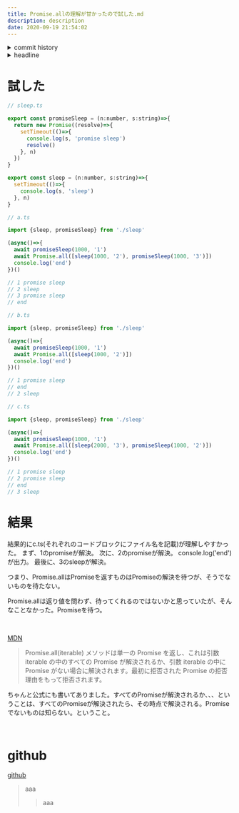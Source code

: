 ```yaml
---
title: Promise.allの理解が甘かったので試した.md
description: description
date: 2020-09-19 21:54:02
---
```

<!-- history area start -->
<details><summary>commit history</summary><div><ol>
<li>2020/09/19 19:38:31 3213b6d</li>
</ol></div></details>
<!-- history area end -->
<!-- toc area start -->
<details><summary>headline</summary><div>
<!-- START doctoc generated TOC please keep comment here to allow auto update -->
<!-- DON'T EDIT THIS SECTION, INSTEAD RE-RUN doctoc TO UPDATE -->


- [試した](#試した)
- [結果](#結果)
- [github](#github)

<!-- END doctoc generated TOC please keep comment here to allow auto update -->

</div></details>

<!-- toc area end -->
# 試した

```javascript
// sleep.ts

export const promiseSleep = (n:number, s:string)=>{
  return new Promise((resolve)=>{
    setTimeout(()=>{
      console.log(s, 'promise sleep')
      resolve()
    }, n)
  })
}

export const sleep = (n:number, s:string)=>{
  setTimeout(()=>{
    console.log(s, 'sleep')
  }, n)
}

```

```javascript
// a.ts

import {sleep, promiseSleep} from './sleep'

(async()=>{
  await promiseSleep(1000, '1')
  await Promise.all([sleep(1000, '2'), promiseSleep(1000, '3')])
  console.log('end')
})()

// 1 promise sleep
// 2 sleep
// 3 promise sleep
// end
```

```javascript
// b.ts

import {sleep, promiseSleep} from './sleep'

(async()=>{
  await promiseSleep(1000, '1')
  await Promise.all([sleep(1000, '2')])
  console.log('end')
})()

// 1 promise sleep
// end
// 2 sleep
```

```javascript
// c.ts

import {sleep, promiseSleep} from './sleep'

(async()=>{
  await promiseSleep(1000, '1')
  await Promise.all([sleep(2000, '3'), promiseSleep(1000, '2')])
  console.log('end')
})()

// 1 promise sleep
// 2 promise sleep
// end
// 3 sleep
```

# 結果
結果的にc.ts(それぞれのコードブロックにファイル名を記載)が理解しやすかった。
まず、1のpromiseが解決。
次に、2のpromiseが解決。
console.log('end')が出力。
最後に、3のsleepが解決。

つまり、Promise.allはPromiseを返すものはPromiseの解決を待つが、そうでないものを待たない。

Promise.allは返り値を問わず、待ってくれるのではないかと思っていたが、そんなことなかった。Promiseを待つ。

<br>

[MDN](https://developer.mozilla.org/ja/docs/Web/JavaScript/Reference/Global_Objects/Promise/all)

> Promise.all(iterable) メソッドは単一の Promise を返し、これは引数 iterable の中のすべての Promise が解決されるか、引数 iterable の中に Promise がない場合に解決されます。最初に拒否された Promise の拒否理由をもって拒否されます。

ちゃんと公式にも書いてありました。すべてのPromiseが解決されるか、、、ということは、すべてのPromiseが解決されたら、その時点で解決される。Promiseでないものは知らない。ということ。

<br>

# github
[github](https://github.com/kajirikajiri/test-promise)

> aaa
>> aaa
